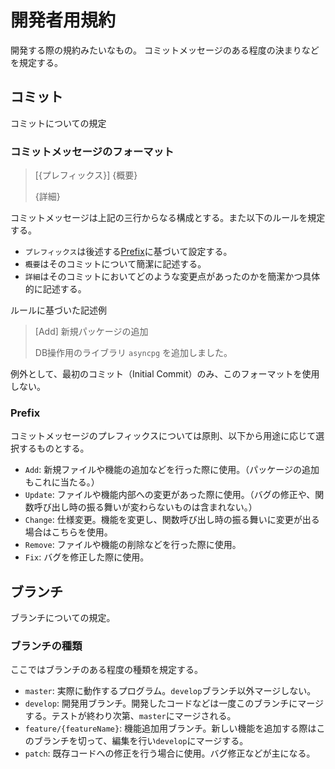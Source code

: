 # 開発者用規約
開発する際の規約みたいなもの。
コミットメッセージのある程度の決まりなどを規定する。

## コミット
コミットについての規定

### コミットメッセージのフォーマット

> [{プレフィックス}] {概要}
>
> {詳細}

コミットメッセージは上記の三行からなる構成とする。また以下のルールを規定する。

- `プレフィックス`は後述する[Prefix](#prefix)に基づいて設定する。
- `概要`はそのコミットについて簡潔に記述する。
- `詳細`はそのコミットにおいてどのような変更点があったのかを簡潔かつ具体的に記述する。

ルールに基づいた記述例

> [Add] 新規パッケージの追加
>
> DB操作用のライブラリ `asyncpg` を追加しました。

例外として、最初のコミット（Initial Commit）のみ、このフォーマットを使用しない。

### Prefix

コミットメッセージのプレフィックスについては原則、以下から用途に応じて選択するものとする。

- `Add`: 新規ファイルや機能の追加などを行った際に使用。（パッケージの追加もこれに当たる。）
- `Update`: ファイルや機能内部への変更があった際に使用。（バグの修正や、関数呼び出し時の振る舞いが変わらないものは含まれない。）
- `Change`: 仕様変更。機能を変更し、関数呼び出し時の振る舞いに変更が出る場合はこちらを使用。
- `Remove`: ファイルや機能の削除などを行った際に使用。
- `Fix`: バグを修正した際に使用。


## ブランチ
ブランチについての規定。

### ブランチの種類
ここではブランチのある程度の種類を規定する。

- `master`: 実際に動作するプログラム。`develop`ブランチ以外マージしない。
- `develop`: 開発用ブランチ。開発したコードなどは一度このブランチにマージする。テストが終わり次第、`master`にマージされる。
- `feature/{featureName}`: 機能追加用ブランチ。新しい機能を追加する際はこのブランチを切って、編集を行い`develop`にマージする。
- `patch`: 既存コードへの修正を行う場合に使用。バグ修正などが主になる。
